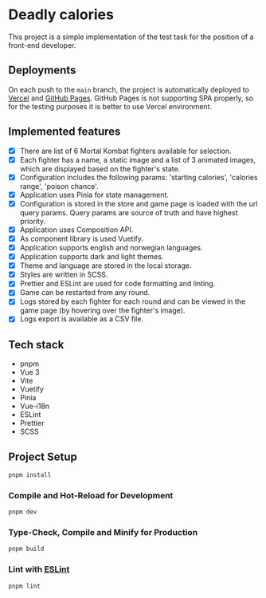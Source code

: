 # Deadly calories

This project is a simple implementation of the test task for the position of a front-end developer.

## Deployments

On each push to the `main` branch, the project is automatically deployed to [Vercel](https://vercel.com/) and [GitHub Pages](https://pages.github.com/).
GitHub Pages is not supporting SPA properly, so for the testing purposes it is better to use Vercel environment.

## Implemented features

-   [x] There are list of 6 Mortal Kombat fighters available for selection.
-   [x] Each fighter has a name, a static image and a list of 3 animated images, which are displayed based on the fighter's state.
-   [x] Configuration includes the following params: 'starting calories', 'calories range', 'poison chance'.
-   [x] Application uses Pinia for state management.
-   [x] Configuration is stored in the store and game page is loaded with the url query params. Query params are source of truth and have highest priority.
-   [x] Application uses Composition API.
-   [x] As component library is used Vuetify.
-   [x] Application supports english and norwegian languages.
-   [x] Application supports dark and light themes.
-   [x] Theme and language are stored in the local storage.
-   [x] Styles are written in SCSS.
-   [x] Prettier and ESLint are used for code formatting and linting.
-   [x] Game can be restarted from any round.
-   [x] Logs stored by each fighter for each round and can be viewed in the game page (by hovering over the fighter's image).
-   [x] Logs export is available as a CSV file.

## Tech stack

-   pnpm
-   Vue 3
-   Vite
-   Vuetify
-   Pinia
-   Vue-i18n
-   ESLint
-   Prettier
-   SCSS

## Project Setup

```sh
pnpm install
```

### Compile and Hot-Reload for Development

```sh
pnpm dev
```

### Type-Check, Compile and Minify for Production

```sh
pnpm build
```

### Lint with [ESLint](https://eslint.org/)

```sh
pnpm lint
```
